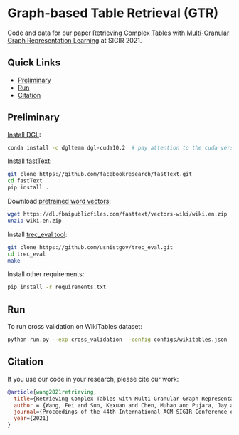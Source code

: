 # Graph-based Table Retrieval (GTR)
Code and data for our paper [Retrieving Complex Tables with Multi-Granular Graph Representation Learning](https://arxiv.org/abs/2105.01736) at SIGIR 2021.

## Quick Links
  - [Preliminary](#preliminary)
  - [Run](#run)
  - [Citation](#citation)

## Preliminary

[Install DGL](https://docs.dgl.ai/en/0.4.x/install/):
```bash
conda install -c dglteam dgl-cuda10.2  # pay attention to the cuda version
```

[Install fastText](https://fasttext.cc/docs/en/support.html):
```bash
git clone https://github.com/facebookresearch/fastText.git
cd fastText
pip install .
```

Download [pretrained word vectors](https://fasttext.cc/docs/en/pretrained-vectors.html):
```bash
wget https://dl.fbaipublicfiles.com/fasttext/vectors-wiki/wiki.en.zip
unzip wiki.en.zip
```

Install [trec_eval tool](https://github.com/usnistgov/trec_eval):
```bash
git clone https://github.com/usnistgov/trec_eval.git
cd trec_eval
make
```

Install other requirements:
```bash
pip install -r requirements.txt
```

## Run
To run cross validation on WikiTables dataset:
```bash
python run.py --exp cross_validation --config configs/wikitables.json
```

## Citation
If you use our code in your research, please cite our work:
```bibtex
@article{wang2021retrieving,
  title={Retrieving Complex Tables with Multi-Granular Graph Representation Learning},
  author = {Wang, Fei and Sun, Kexuan and Chen, Muhao and Pujara, Jay and Szekely, Pedro},
  journal={Proceedings of the 44th International ACM SIGIR Conference on Research and Development in Information Retrieval},
  year={2021}
}
```
